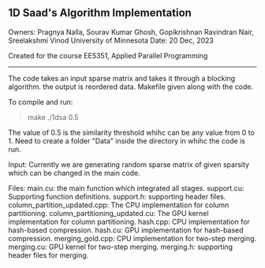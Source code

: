1D Saad's Algorithm Implementation
----------------------------------

Owners: Pragnya Nalla, Sourav Kumar Ghosh, Gopikrishnan Ravindran Nair, Sreelakshmi Vinod
        University of Minnesota
Date: 20 Dec, 2023

Created for the course EE5351, Applied Parallel Programming

------------------------------------------------------------------------------------------

The code takes an input sparse matrix and takes it through a blocking algorithm. the output is reordered data.
Makefile given along with the code. 

To compile and run:
> make
> ./1dsa 0.5

The value of 0.5 is the similarity threshold whihc can be any value from 0 to 1. 
Need to create a folder "Data" inside the directory in whihc the code is run. 

Input: 
Currently we are generating random sparse matrix of given sparsity which can be changed in the main code.

Files:
main.cu: the main function which integrated all stages.
support.cu: Supporting function definitions.
support.h: supporting header files.
column_partition_updated.cpp: The CPU implementation for column partitioning.
column_partitioning_updated.cu: The GPU kernel implementation for column partitioning.
hash.cpp: CPU implementation for hash-based compression.
hash.cu: GPU implementation for hash-based compression.
merging_gold.cpp: CPU implementation for two-step merging.
merging.cu: GPU kernel for two-step merging.
merging.h: supporting header files for merging.

